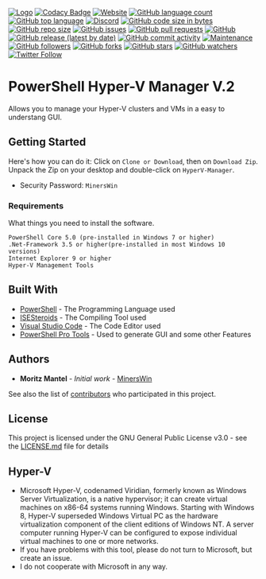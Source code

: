 [![Logo](https://www.powershellmagazine.com/wp-content/uploads/2012/12/Hyper-V.png)](https://hyper-v-manager.de)
[![Codacy Badge](https://api.codacy.com/project/badge/Grade/855159d071d643d4920dfbeb7d42ea8a)](https://www.codacy.com/manual/MinersWin/HyperV-Manager?utm_source=github.com&amp;utm_medium=referral&amp;utm_content=MinersWin/HyperV-Manager&amp;utm_campaign=Badge_Grade)
[![Website](https://img.shields.io/website?style=for-the-badge&url=https%3A%2F%2Fhyper-v-manager.de&logo=internet-explorer)](https://www.hyper-v-manager.de/)
[![GitHub language count](https://img.shields.io/github/languages/count/minerswin/HyperV-Manager?style=for-the-badge&logo=powershell)](https://en.wikipedia.org/wiki/PowerShell)
[![GitHub top language](https://img.shields.io/github/languages/top/minerswin/HyperV-Manager?style=for-the-badge&logo=powershell)](https://en.wikipedia.org/wiki/PowerShell)
[![Discord](https://img.shields.io/discord/335805058262368256?style=for-the-badge&logo=discord)](https://discord.gg/TmZRat8)
[![GitHub code size in bytes](https://img.shields.io/github/languages/code-size/minerswin/HyperV-Manager?style=for-the-badge&logo=github)](https://github.com/minerswin/hyperv-manager/)
[![GitHub repo size](https://img.shields.io/github/repo-size/MinersWin/HyperV-Manager?style=for-the-badge&logo=github)](https://github.com/minerswin/hyperv-manager)
[![GitHub issues](https://img.shields.io/github/issues/minerswin/HyperV-Manager?style=for-the-badge&logo=github)](https://github.com/minerswin/hyperv-manager/issues/)
[![GitHub pull requests](https://img.shields.io/github/issues-pr/minerswin/HyperV-Manager?style=for-the-badge&logo=github)](https://github.com/minerswin/hyperv-manager/pulls)
[![GitHub](https://img.shields.io/github/license/minerswin/HyperV-Manager?style=for-the-badge&logo=github)](https://github.com/MinersWin/HyperV-Manager/blob/master/LICENSE)
[![GitHub release (latest by date)](https://img.shields.io/github/v/release/minerswin/HyperV-Manager?style=for-the-badge&logo=github)](https://github.com/MinersWin/HyperV-Manager/releases)
[![GitHub commit activity](https://img.shields.io/github/commit-activity/y/minerswin/HyperV-Manager?style=for-the-badge&logo=github)](https://github.com/MinersWin/HyperV-Manager/commits/master)
[![Maintenance](https://img.shields.io/maintenance/yes/2020?style=for-the-badge&logo=visual-studio-code)]((https://www.hyper-v-manager.de/status/))
[![GitHub followers](https://img.shields.io/github/followers/minerswin?style=for-the-badge&logo=github)](https://github.com/MinersWin)
[![GitHub forks](https://img.shields.io/github/forks/minerswin/HyperV-Manager?style=for-the-badge&logo=github)](https://github.com/minerswin/hyperv-manager/)
[![GitHub stars](https://img.shields.io/github/stars/minerswin/HyperV-Manager?style=for-the-badge&logo=github)](https://github.com/minerswin/hyperv-manager/)
[![GitHub watchers](https://img.shields.io/github/watchers/minerswin/HyperV-Manager?style=for-the-badge&logo=github)](https://github.com/minerswin/hyperv-manager/)
[![Twitter Follow](https://img.shields.io/twitter/follow/minerswins?style=for-the-badge&logo=twitter)](https://twitter.com/minerswins)
# PowerShell Hyper-V Manager V.2

Allows you to manage your Hyper-V clusters and VMs in a easy to understang GUI.

## Getting Started

Here's how you can do it: Click on ```Clone or Download```, then on ```Download Zip```. Unpack the Zip on your desktop and double-click on ```HyperV-Manager```.
* Security Password: ```MinersWin```

### Requirements

What things you need to install the software.

```
PowerShell Core 5.0 (pre-installed in Windows 7 or higher)
.Net-Framework 3.5 or higher(pre-installed in most Windows 10 versions)
Internet Explorer 9 or higher
Hyper-V Management Tools
```

## Built With

* [PowerShell](https://github.com/PowerShell/PowerShell) - The Programming Language used
* [ISESteroids](http://www.powertheshell.com/isesteroids/) - The Compiling Tool used
* [Visual Studio Code](https://code.visualstudio.com) - The Code Editor used
* [PowerShell Pro Tools](https://ironmansoftware.com/powershell-pro-tools/) - Used to generate GUI and some other Features

## Authors

* **Moritz Mantel** - *Initial work* - [MinersWin](https://github.com/MinersWin)

See also the list of [contributors](https://github.com/MinersWin/HyperV-Manager/contributors) who participated in this project.

## License

This project is licensed under the GNU General Public License v3.0 - see the [LICENSE.md](LICENSE.md) file for details

## Hyper-V

* Microsoft Hyper-V, codenamed Viridian, formerly known as Windows Server Virtualization, is a native hypervisor; it can create virtual machines on x86-64 systems running Windows.      Starting with Windows 8, Hyper-V superseded Windows Virtual PC as the hardware virtualization component of the client editions of Windows NT. A server computer running Hyper-V can    be configured to expose individual virtual machines to one or more networks.
* If you have problems with this tool, please do not turn to Microsoft, but create an issue.
* I do not cooperate with Microsoft in any way.
